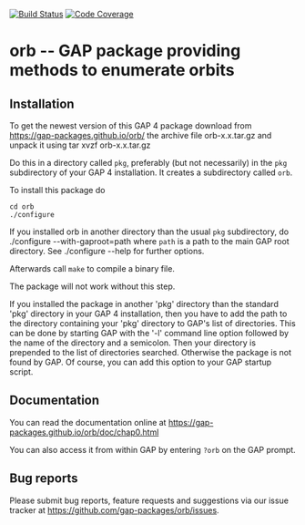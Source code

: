 [![Build Status](https://travis-ci.org/gap-packages/orb.svg?branch=master)](https://travis-ci.org/gap-packages/orb)
[![Code Coverage](https://codecov.io/github/gap-packages/orb/coverage.svg?branch=master&token=)](https://codecov.io/gh/gap-packages/orb)

# orb -- GAP package providing methods to enumerate orbits

## Installation

To get the newest version of this GAP 4 package download from
<https://gap-packages.github.io/orb/> the archive file
    orb-x.x.tar.gz
and unpack it using 
    tar xvzf orb-x.x.tar.gz

Do this in a directory called `pkg`, preferably (but not necessarily)
in the `pkg` subdirectory of your GAP 4 installation. It creates a
subdirectory called `orb`.

To install this package do

    cd orb
    ./configure

If you installed orb in another directory than the usual `pkg`
subdirectory, do
    ./configure --with-gaproot=path
where `path` is a path to the main GAP root directory.
See
    ./configure --help
for further options.

Afterwards call `make` to compile a binary file.

The package  will not work without  this  step.

If you installed the package in another 'pkg' directory than the standard
'pkg' directory in your GAP 4 installation, then you have to add the path
to the directory containing your 'pkg' directory to GAP's list of directories.
This can be done by starting GAP with the '-l' command line option
followed by the name of the directory and a semicolon. Then your directory
is prepended to the list of directories searched. Otherwise the package 
is not found by GAP. Of course, you can add this option to your GAP
startup script.

## Documentation

You can read the documentation online at
  <https://gap-packages.github.io/orb/doc/chap0.html>

You can also access it from within GAP by entering `?orb` on the GAP
prompt.

## Bug reports

Please submit bug reports, feature requests and suggestions via our
issue tracker at <https://github.com/gap-packages/orb/issues>.
